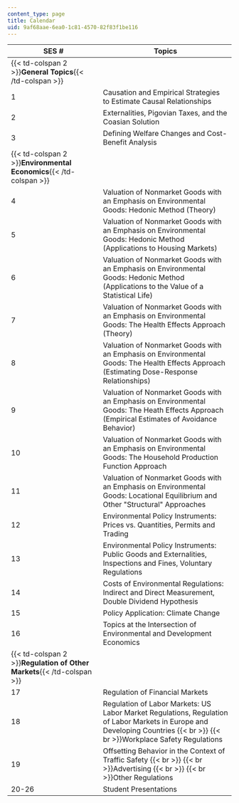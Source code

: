 ```yaml
---
content_type: page
title: Calendar
uid: 9af68aae-6ea0-1c81-4570-82f83f1be116
---
```


| SES # | Topics |
| --- | --- |
| {{< td-colspan 2 >}}**General Topics**{{< /td-colspan >}} ||
| 1 | Causation and Empirical Strategies to Estimate Causal Relationships |
| 2 | Externalities, Pigovian Taxes, and the Coasian Solution |
| 3 | Defining Welfare Changes and Cost-Benefit Analysis |
| {{< td-colspan 2 >}}**Environmental Economics**{{< /td-colspan >}} ||
| 4 | Valuation of Nonmarket Goods with an Emphasis on Environmental Goods: Hedonic Method (Theory) |
| 5 | Valuation of Nonmarket Goods with an Emphasis on Environmental Goods: Hedonic Method (Applications to Housing Markets) |
| 6 | Valuation of Nonmarket Goods with an Emphasis on Environmental Goods: Hedonic Method (Applications to the Value of a Statistical Life) |
| 7 | Valuation of Nonmarket Goods with an Emphasis on Environmental Goods: The Health Effects Approach (Theory) |
| 8 | Valuation of Nonmarket Goods with an Emphasis on Environmental Goods: The Health Effects Approach (Estimating Dose-Response Relationships) |
| 9 | Valuation of Nonmarket Goods with an Emphasis on Environmental Goods: The Heath Effects Approach (Empirical Estimates of Avoidance Behavior) |
| 10 | Valuation of Nonmarket Goods with an Emphasis on Environmental Goods: The Household Production Function Approach |
| 11 | Valuation of Nonmarket Goods with an Emphasis on Environmental Goods: Locational Equilibrium and Other "Structural" Approaches |
| 12 | Environmental Policy Instruments: Prices vs. Quantities, Permits and Trading |
| 13 | Environmental Policy Instruments: Public Goods and Externalities, Inspections and Fines, Voluntary Regulations |
| 14 | Costs of Environmental Regulations: Indirect and Direct Measurement, Double Dividend Hypothesis |
| 15 | Policy Application: Climate Change |
| 16 | Topics at the Intersection of Environmental and Development Economics |
| {{< td-colspan 2 >}}**Regulation of Other Markets**{{< /td-colspan >}} ||
| 17 | Regulation of Financial Markets |
| 18 | Regulation of Labor Markets: US Labor Market Regulations, Regulation of Labor Markets in Europe and Developing Countries  {{< br >}}  {{< br >}}Workplace Safety Regulations |
| 19 | Offsetting Behavior in the Context of Traffic Safety  {{< br >}}  {{< br >}}Advertising  {{< br >}}  {{< br >}}Other Regulations |
| 20-26 | Student Presentations